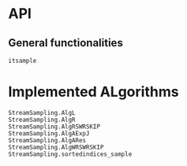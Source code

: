 # API

## General functionalities

```@docs
itsample
```

# Implemented ALgorithms

```@docs
StreamSampling.AlgL
StreamSampling.AlgR
StreamSampling.AlgRSWRSKIP
StreamSampling.AlgAExpJ
StreamSampling.AlgARes
StreamSampling.AlgWRSWRSKIP
StreamSampling.sortedindices_sample
```
